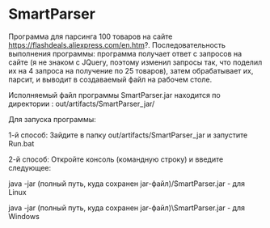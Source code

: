 # SmartParser
Программа для парсинга 100 товаров на сайте https://flashdeals.aliexpress.com/en.htm?. 
Последовательность выполнения программы: программа получает ответ с запроcов на сайте (я не знаком с JQuery, поэтому изменил запросы так, 
что поделил их на 4 запроса на получение по 25 товаров), затем обрабатывает их, парсит, и выводит в создаваемый файл на рабочем столе.

Исполняемый файл программы SmartParser.jar находится по директории : out/artifacts/SmartParser_jar/

Для запуска программы:

1-й способ: 
Зайдите в папку  out/artifacts/SmartParser_jar и запустите Run.bat

2-й способ:
Откройте консоль (командную строку) и введите следующее:

java -jar (полный путь, куда сохранен jar-файл)/SmartParser.jar      - для Linux

java -jar (полный путь, куда сохранен jar-файл)\SmartParser.jar       - для Windows

